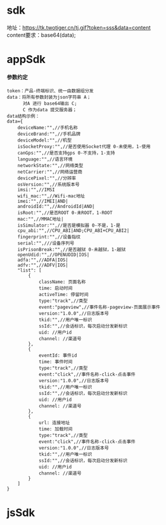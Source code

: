 # sdk
地址：https://tk.twotiger.cn/tj.gif?token=sss&data=content  
content要求：base64(data);
# appSdk
#### 参数约定

    token：产品-终端标识、统一由数据组分发
    data：将所有参数封装为json字符串 A；
          对A 进行 base64输出 C;
          C 作为data 提交服务器；
    data结构示例：
    data={
        deviceName:"",//手机名称 
        deviceBrand:"",//手机品牌
        deviceModel:"",//机型
        isSocketProxy:"",//是否使用Socket代理 0-未使用，1-使用
        canGps:"",//是否支持gps 0-不支持，1-支持
        language:"",//语言环境 
        networkState:"",//网络类型
        netCarrier:"",//网络运营商
        devicePixel:"",//分辨率
        osVersion:"",//系统版本号
        imsi:"",//IMSI
        wifi_mac:"",//Wifi-mac地址
        imei:"",//IMEI|AND|
        androidId:"",//AndroidId|AND|
        isRoot:"",//是否ROOT 0-未ROOT，1-ROOT
        mac:"",//MMAC地址|
        isSimulator:"",//是否是模拟器 0-不是，1-是
        cpu_abi:"",//CPU_ABI|AND;CPU_ABI+CPU_ABI2|
        fingerprint:"",//设备指纹
        serial:"",///设备序列号
        isPrisonBreak:"",//是否越狱 0-未越狱，1-越狱
        openUdid:"",//OPENUDID|IOS|
        adfa:"",//ADFA|IOS|
        adfv:"",//ADFV|IOS|
        "list": [
            {
                className: 页面名称
                time: 启动时间
                activeTime: 停留时间
                type:"track",//类型
                event:"pageview",//事件名称-pageview-页面展示事件
                version:"1.0.0",//日志版本号
                tkid:"",//用户唯一标识
                ssId:"",//会话标识，每次启动分发新标识
                uid: //用户id
                channel: //渠道号
            },
            {
                eventId: 事件id
                time: 事件时间
                type:"track",//类型
                event:"click",//事件名称-click-点击事件
                version:"1.0.0",//日志版本号
                tkid:"",//用户唯一标识
                ssId:"",//会话标识，每次启动分发新标识
                uid: //用户id
                channel: //渠道号
            },
            {
                url: 连接地址
                time: 加载时间
                type:"track",//类型
                event:"click",//事件名称-click-点击事件
                version:"1.0.0",//日志版本号
                tkid:"",//用户唯一标识
                ssId:"",//会话标识，每次启动分发新标识
                uid: //用户id
                channel: //渠道号
            }
        ]
    }
# jsSdk

